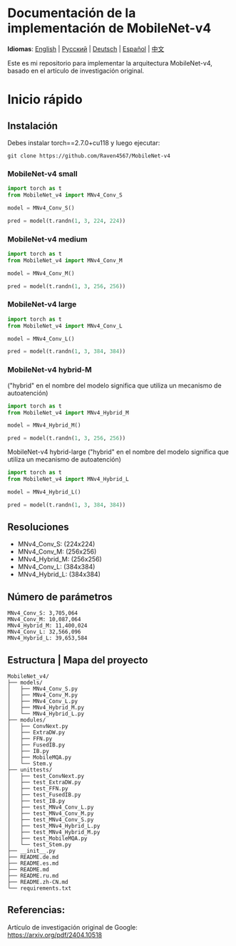 # Documentación de la implementación de MobileNet-v4
**Idiomas**: [English](README.md) | [Русский](README.ru.md) | [Deutsch](README.de.md) | [Español](README.es.md) | [中文](README.zh-CN.md)

Este es mi repositorio para implementar la arquitectura MobileNet-v4, basado en el artículo de investigación original.

# Inicio rápido
## Instalación
Debes instalar torch==2.7.0+cu118 y luego ejecutar:
```
git clone https://github.com/Raven4567/MobileNet-v4
```

### MobileNet-v4 small
```python
import torch as t
from MobileNet_v4 import MNv4_Conv_S

model = MNv4_Conv_S()

pred = model(t.randn(1, 3, 224, 224))
```

### MobileNet-v4 medium
```python
import torch as t
from MobileNet_v4 import MNv4_Conv_M

model = MNv4_Conv_M()

pred = model(t.randn(1, 3, 256, 256))
```

### MobileNet-v4 large
```python
import torch as t
from MobileNet_v4 import MNv4_Conv_L

model = MNv4_Conv_L()

pred = model(t.randn(1, 3, 384, 384))
```

### MobileNet-v4 hybrid-M
("hybrid" en el nombre del modelo significa que utiliza un mecanismo de autoatención)
```python
import torch as t
from MobileNet_v4 import MNv4_Hybrid_M

model = MNv4_Hybrid_M()

pred = model(t.randn(1, 3, 256, 256))
```

MobileNet-v4 hybrid-large
("hybrid" en el nombre del modelo significa que utiliza un mecanismo de autoatención)
```python
import torch as t
from MobileNet_v4 import MNv4_Hybrid_L

model = MNv4_Hybrid_L()

pred = model(t.randn(1, 3, 384, 384))
```

## Resoluciones
- MNv4_Conv_S: (224x224)
- MNv4_Conv_M: (256x256)
- MNv4_Hybrid_M: (256x256)
- MNv4_Conv_L: (384x384)
- MNv4_Hybrid_L: (384x384)

## Número de parámetros
```
MNv4_Conv_S: 3,705,064
MNv4_Conv_M: 10,087,064
MNv4_Hybrid_M: 11,400,024
MNv4_Conv_L: 32,566,096
MNv4_Hybrid_L: 39,653,584
```

## Estructura | Mapa del proyecto
```
MobileNet_v4/
├── models/
│   ├── MNv4_Conv_S.py
│   ├── MNv4_Conv_M.py
│   ├── MNv4_Conv_L.py
│   ├── MNv4_Hybrid_M.py
│   └── MNv4_Hybrid_L.py
├── modules/
│   ├── ConvNext.py
│   ├── ExtraDW.py
│   ├── FFN.py
│   ├── FusedIB.py
│   ├── IB.py
│   ├── MobileMQA.py
│   └── Stem.y
├── unittests/
│   ├── test_ConvNext.py
│   ├── test_ExtraDW.py
│   ├── test_FFN.py
│   ├── test_FusedIB.py
│   ├── test_IB.py
│   ├── test_MNv4_Conv_L.py
│   ├── test_MNv4_Conv_M.py
│   ├── test_MNv4_Conv_S.py
│   ├── test_MNv4_Hybrid_L.py
│   ├── test_MNv4_Hybrid_M.py
│   ├── test_MobileMQA.py
│   └── test_Stem.py
├── __init__.py
├── README.de.md
├── README.es.md
├── README.md
├── README.ru.md
├── README.zh-CN.md
└── requirements.txt
```

## Referencias:
Artículo de investigación original de Google: https://arxiv.org/pdf/2404.10518